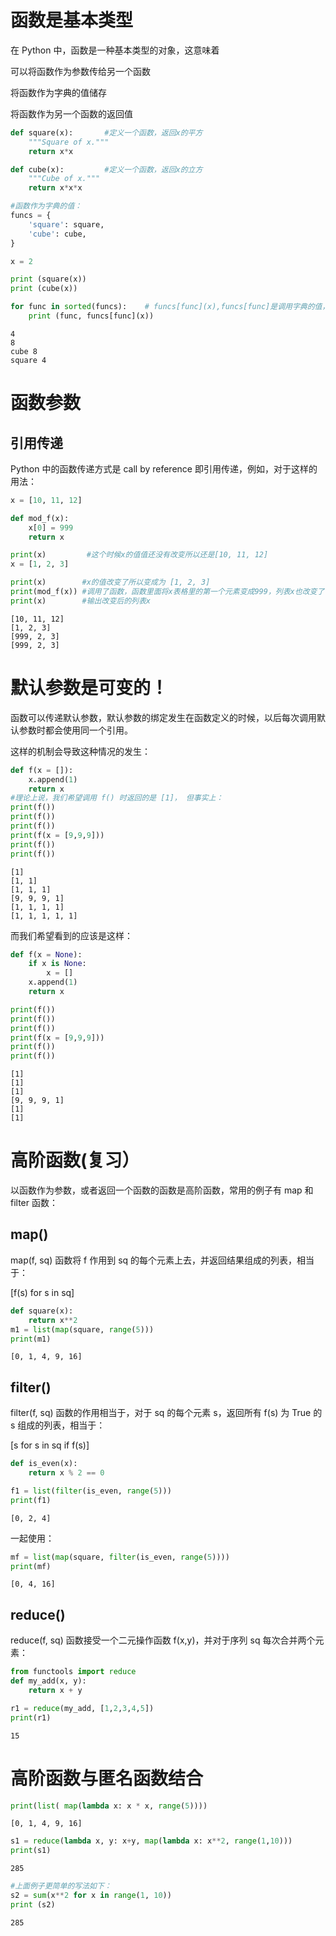 # 函数是基本类型

在 Python 中，函数是一种基本类型的对象，这意味着

可以将函数作为参数传给另一个函数

将函数作为字典的值储存

将函数作为另一个函数的返回值


```python
def square(x):       #定义一个函数，返回x的平方
    """Square of x."""
    return x*x

def cube(x):         #定义一个函数，返回x的立方
    """Cube of x."""
    return x*x*x

#函数作为字典的值：
funcs = {
    'square': square,
    'cube': cube,
}

x = 2

print (square(x))
print (cube(x))

for func in sorted(funcs):    # funcs[func](x),funcs[func]是调用字典的值，字典的值是函数，加上一个(x)，则是调用函数
    print (func, funcs[func](x))
```

    4
    8
    cube 8
    square 4
    

# 函数参数

## 引用传递

Python 中的函数传递方式是 call by reference 即引用传递，例如，对于这样的用法：


```python
x = [10, 11, 12]

def mod_f(x):
    x[0] = 999
    return x

print(x)         #这个时候x的值值还没有改变所以还是[10, 11, 12]
x = [1, 2, 3]

print(x)        #x的值改变了所以变成为 [1, 2, 3]
print(mod_f(x)) #调用了函数，函数里面将x表格里的第一个元素变成999，列表x也改变了
print(x)        #输出改变后的列表x
```

    [10, 11, 12]
    [1, 2, 3]
    [999, 2, 3]
    [999, 2, 3]
    

# 默认参数是可变的！

函数可以传递默认参数，默认参数的绑定发生在函数定义的时候，以后每次调用默认参数时都会使用同一个引用。

这样的机制会导致这种情况的发生：


```python
def f(x = []):
    x.append(1)
    return x
#理论上说，我们希望调用 f() 时返回的是 [1]， 但事实上：
print(f())
print(f())
print(f())
print(f(x = [9,9,9]))
print(f())
print(f())
```

    [1]
    [1, 1]
    [1, 1, 1]
    [9, 9, 9, 1]
    [1, 1, 1, 1]
    [1, 1, 1, 1, 1]
    

而我们希望看到的应该是这样：


```python
def f(x = None):
    if x is None:
        x = []
    x.append(1)
    return x

print(f())
print(f())
print(f())
print(f(x = [9,9,9]))
print(f())
print(f())
```

    [1]
    [1]
    [1]
    [9, 9, 9, 1]
    [1]
    [1]
    

# 高阶函数(复习）

以函数作为参数，或者返回一个函数的函数是高阶函数，常用的例子有 map 和 filter 函数：

## map()

map(f, sq) 函数将 f 作用到 sq 的每个元素上去，并返回结果组成的列表，相当于：

[f(s) for s in sq]


```python
def square(x):
    return x**2
m1 = list(map(square, range(5)))
print(m1)
```

    [0, 1, 4, 9, 16]
    

## filter()

filter(f, sq) 函数的作用相当于，对于 sq 的每个元素 s，返回所有 f(s) 为 True 的 s 组成的列表，相当于：

[s for s in sq if f(s)]


```python
def is_even(x):
    return x % 2 == 0

f1 = list(filter(is_even, range(5)))
print(f1)
```

    [0, 2, 4]
    

一起使用：


```python
mf = list(map(square, filter(is_even, range(5))))
print(mf)
```

    [0, 4, 16]
    

## reduce()

reduce(f, sq) 函数接受一个二元操作函数 f(x,y)，并对于序列 sq 每次合并两个元素：


```python
from functools import reduce
def my_add(x, y):
    return x + y

r1 = reduce(my_add, [1,2,3,4,5])
print(r1)
```

    15
    

# 高阶函数与匿名函数结合


```python
print(list( map(lambda x: x * x, range(5))))
```

    [0, 1, 4, 9, 16]
    


```python
s1 = reduce(lambda x, y: x+y, map(lambda x: x**2, range(1,10)))
print(s1)
```

    285
    


```python
#上面例子更简单的写法如下：
s2 = sum(x**2 for x in range(1, 10))
print (s2)
```

    285
    
